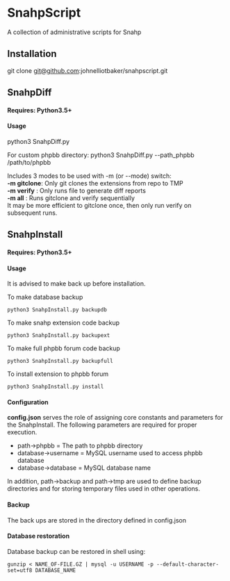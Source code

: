 # SnahpScript
A collection of administrative scripts for Snahp

## Installation
git clone git@github.com:johnelliotbaker/snahpscript.git

## SnahpDiff
#### Requires: Python3.5+

#### Usage
python3 SnahpDiff.py

For custom phpbb directory:
python3 SnahpDiff.py --path_phpbb /path/to/phpbb

Includes 3 modes to be used with -m (or --mode) switch:  
**-m gitclone**: Only git clones the extensions from repo to TMP  
**-m verify**  : Only runs file to generate diff reports  
**-m all**     : Runs gitclone and verify sequentially  
It may be more efficient to gitclone once,
then only run verify on subsequent runs.


## SnahpInstall
#### Requires: Python3.5+

#### Usage
It is advised to make back up before installation.

To make database backup
```
python3 SnahpInstall.py backupdb

```

To make snahp extension code backup
```
python3 SnahpInstall.py backupext

```

To make full phpbb forum code backup
```
python3 SnahpInstall.py backupfull
```

To install extension to phpbb forum
```
python3 SnahpInstall.py install

```

#### Configuration
**config.json** serves the role of assigning core constants and parameters for the SnahpInstall.
The following parameters are required for proper execution.

- path->phpbb        = The path to phpbb directory  
- database->username = MySQL username used to access phpbb database  
- database->database = MySQL database name  

In addition, path->backup and path->tmp are used to define backup
directories and for storing temporary files used in other operations.


#### Backup
The back ups are stored in the directory defined in config.json

#### Database restoration
Database backup can be restored in shell using:
```
gunzip < NAME_OF-FILE.GZ | mysql -u USERNAME -p --default-character-set=utf8 DATABASE_NAME
```
